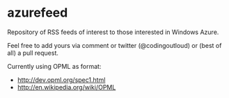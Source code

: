 azurefeed
=========

Repository of RSS feeds of interest to those interested in Windows Azure. 

Feel free to add yours via comment or twitter (@codingoutloud) or (best of all) a pull request.

Currently using OPML as format: 

- http://dev.opml.org/spec1.html
- http://en.wikipedia.org/wiki/OPML



